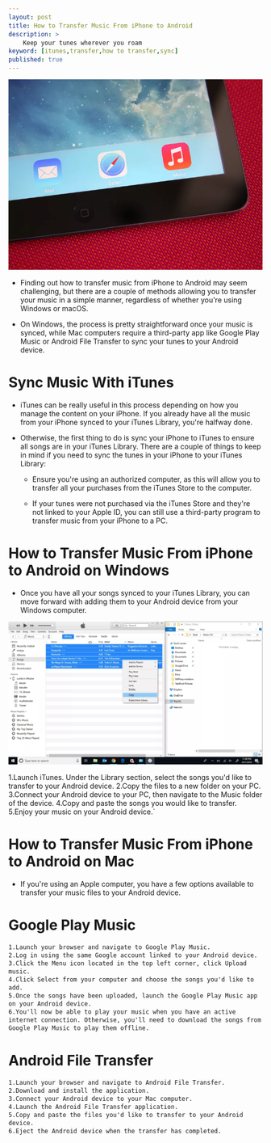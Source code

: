 ```yaml
---
layout: post
title: How to Transfer Music From iPhone to Android
description: >
    Keep your tunes wherever you roam
keyword: [itunes,transfer,how to transfer,sync]
published: true
---
```


![ap1](/assets/img/blog/ap1.jpg)

* Finding out how to transfer music from iPhone to Android may seem challenging, but there are a couple of methods allowing you to transfer your music in a simple manner, regardless of whether you're using Windows or macOS.

* On Windows, the process is pretty straightforward once your music is synced, while Mac computers require a third-party app like Google Play Music or Android File Transfer to sync your tunes to your Android device.

# Sync Music With iTunes

* iTunes can be really useful in this process depending on how you manage the content on your iPhone. If you already have all the music from your iPhone synced to your iTunes Library, you're halfway done.

* Otherwise, the first thing to do is sync your iPhone to iTunes to ensure all songs are in your iTunes Library. There are a couple of things to keep in mind if you need to sync the tunes in your iPhone to your iTunes Library:

  * Ensure you're using an authorized computer, as this will allow you to transfer all your purchases from the iTunes Store to the computer.

  * If your tunes were not purchased via the iTunes Store and they're not linked to your Apple ID, you can still use a third-party program to transfer music from your iPhone to a PC.

# How to Transfer Music From iPhone to Android on Windows

* Once you have all your songs synced to your iTunes Library, you can move forward with adding them to your Android device from your Windows computer.

![cpy](/assets/img/blog/cpy.png)

   1.Launch iTunes. Under the Library section, select the songs you'd like to transfer to your Android device.
   2.Copy the files to a new folder on your PC.
   3.Connect your Android device to your PC, then navigate to the Music folder of the device.
   4.Copy and paste the songs you would like to transfer.
   5.Enjoy your music on your Android device.`
  
# How to Transfer Music From iPhone to Android on Mac

* If you're using an Apple computer, you have a few options available to transfer your music files to your Android device.

# Google Play Music

    1.Launch your browser and navigate to Google Play Music.
    2.Log in using the same Google account linked to your Android device.
    3.Click the Menu icon located in the top left corner, click Upload music.
    4.Click Select from your computer and choose the songs you'd like to add.
    5.Once the songs have been uploaded, launch the Google Play Music app on your Android device.
    6.You'll now be able to play your music when you have an active internet connection. Otherwise, you'll need to download the songs from Google Play Music to play them offline.
    
# Android File Transfer

    1.Launch your browser and navigate to Android File Transfer.
    2.Download and install the application.
    3.Connect your Android device to your Mac computer.
    4.Launch the Android File Transfer application.
    5.Copy and paste the files you'd like to transfer to your Android device.
    6.Eject the Android device when the transfer has completed.
